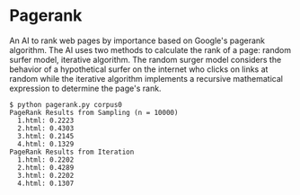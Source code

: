 # Pagerank

An AI to rank web pages by importance based on Google's pagerank algorithm. The AI uses two methods to calculate the rank of a page: random surfer model, iterative algorithm. 
The random surger model considers the behavior of a hypothetical surfer on the internet who clicks on links at random while the iterative algorithm implements a recursive 
mathematical expression to determine the page's rank.

```
$ python pagerank.py corpus0
PageRank Results from Sampling (n = 10000)
  1.html: 0.2223
  2.html: 0.4303
  3.html: 0.2145
  4.html: 0.1329
PageRank Results from Iteration
  1.html: 0.2202
  2.html: 0.4289
  3.html: 0.2202
  4.html: 0.1307
```
